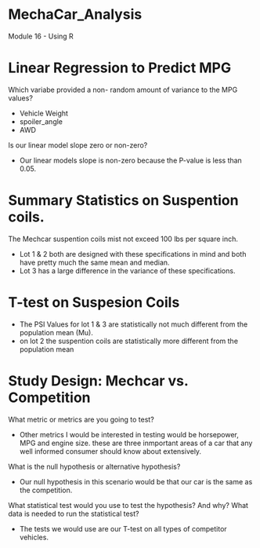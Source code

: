 # MechaCar_Analysis
Module 16 - Using R

# Linear Regression to Predict MPG
Which variabe provided a non- random amount of variance to the MPG values?
- Vehicle Weight
- spoiler_angle
- AWD

Is our linear model slope zero or non-zero?
- Our linear models slope is non-zero because the P-value is less than 0.05.

# Summary Statistics on Suspention coils.
The Mechcar suspention coils mist not exceed 100 lbs per square inch.
- Lot 1 & 2 both are designed with these specifications in mind and both have pretty much the same mean and median.
- Lot 3 has a large difference in the variance of these specifications.

# T-test on Suspesion Coils
- The PSI Values for lot 1 & 3 are statistically not much different from the population mean (Mu).
- on lot 2 the suspention coils are statistically more different from the population mean

# Study Design: Mechcar vs. Competition
What metric or metrics are you going to test?

- Other metrics I would be interested in testing would be horsepower, MPG and engine size. these are three inmportant areas of a car that any well informed consumer should know about extensively.

What is the null hypothesis or alternative hypothesis?

- Our null hypothesis in this scenario would be that our car is the same as the competition.

What statistical test would you use to test the hypothesis? And why? What data is needed to run the statistical test?

- The tests we would use are our T-test on all types of competitor vehicles.
